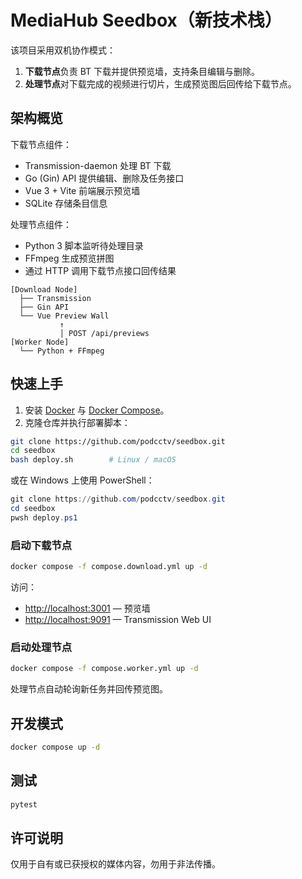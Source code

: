 # MediaHub Seedbox（新技术栈）

该项目采用双机协作模式：

1. **下载节点**负责 BT 下载并提供预览墙，支持条目编辑与删除。
2. **处理节点**对下载完成的视频进行切片，生成预览图后回传给下载节点。

## 架构概览

下载节点组件：

- Transmission-daemon 处理 BT 下载
- Go (Gin) API 提供编辑、删除及任务接口
- Vue 3 + Vite 前端展示预览墙
- SQLite 存储条目信息

处理节点组件：

- Python 3 脚本监听待处理目录
- FFmpeg 生成预览拼图
- 通过 HTTP 调用下载节点接口回传结果

```
[Download Node]
  ├── Transmission
  ├── Gin API
  └── Vue Preview Wall
           ↑
           │ POST /api/previews
[Worker Node]
  └── Python + FFmpeg
```

## 快速上手

1. 安装 [Docker](https://docs.docker.com/engine/install/) 与 [Docker Compose](https://docs.docker.com/compose/install/)。
2. 克隆仓库并执行部署脚本：

```bash
git clone https://github.com/podcctv/seedbox.git
cd seedbox
bash deploy.sh        # Linux / macOS
```

或在 Windows 上使用 PowerShell：

```powershell
git clone https://github.com/podcctv/seedbox.git
cd seedbox
pwsh deploy.ps1
```

### 启动下载节点

```bash
docker compose -f compose.download.yml up -d
```

访问：

- <http://localhost:3001> — 预览墙
- <http://localhost:9091> — Transmission Web UI

### 启动处理节点

```bash
docker compose -f compose.worker.yml up -d
```

处理节点自动轮询新任务并回传预览图。

## 开发模式

```bash
docker compose up -d
```

## 测试

```bash
pytest
```

## 许可说明

仅用于自有或已获授权的媒体内容，勿用于非法传播。
